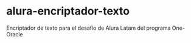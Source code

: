 # alura-encriptador-texto
Encriptador de texto para el desafío de Alura Latam del programa One-Oracle
